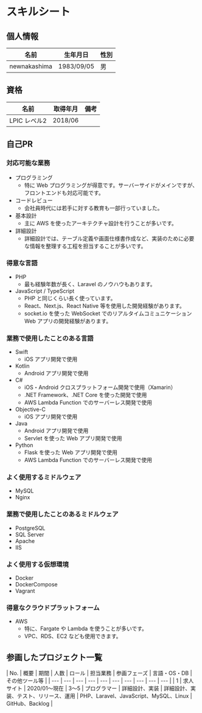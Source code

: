 # スキルシート

## 個人情報
| 名前 | 生年月日 | 性別 |
|---|---|---|
| newnakashima | 1983/09/05 | 男 |

## 資格
| 名前 | 取得年月 | 備考 |
| --- | --- | --- |
| LPIC レベル2 | 2018/06 | |

## 自己PR
### 対応可能な業務
- プログラミング
    - 特に Web プログラミングが得意です。サーバーサイドがメインですが、フロントエンドも対応可能です。
- コードレビュー
    - 会社員時代には若手に対する教育も一部行っていました。
- 基本設計
    - 主に AWS を使ったアーキテクチャ設計を行うことが多いです。
- 詳細設計
    - 詳細設計では、テーブル定義や画面仕様書作成など、実装のために必要な情報を整理する工程を担当することが多いです。

### 得意な言語
- PHP
    - 最も経験年数が長く、Laravel のノウハウもあります。
- JavaScript / TypeScript
    - PHP と同じくらい長く使っています。
    - React、Next.js、React Native 等を使用した開発経験があります。
    - socket.io を使った WebSocket でのリアルタイムコミュニケーション Web アプリの開発経験があります。

### 業務で使用したことのある言語
- Swift
    - iOS アプリ開発で使用
- Kotlin
    - Android アプリ開発で使用
- C#
    - iOS・Android クロスプラットフォーム開発で使用（Xamarin）
    - .NET Framework、.NET Core を使った開発で使用
    - AWS Lambda Function でのサーバーレス開発で使用
- Objective-C
    - iOS アプリ開発で使用
- Java
    - Android アプリ開発で使用
    - Servlet を使った Web アプリ開発で使用
- Python
    - Flask を使った Web アプリ開発で使用
    - AWS Lambda Function でのサーバーレス開発で使用

### よく使用するミドルウェア
- MySQL
- Nginx

### 業務で使用したことのあるミドルウェア
- PostgreSQL
- SQL Server
- Apache
- IIS

### よく使用する仮想環境
- Docker
- DockerCompose
- Vagrant

### 得意なクラウドプラットフォーム
- AWS
    - 特に、Fargate や Lambda を使うことが多いです。
    - VPC、RDS、EC2 なども使用できます。


## 参画したプロジェクト一覧

| No. | 概要 | 期間 | 人数 | ロール | 担当業務 | 参画フェーズ | 言語・OS・DB | その他ツール等 |
| --- | --- | --- | --- | --- | --- | --- | --- | --- | --- |
| 1 | 求人サイト | 2020/01〜現在 | 3〜5 | プログラマー | 詳細設計、実装 | 詳細設計、実装、テスト、リリース、運用 | PHP、Laravel、JavaScript、MySQL、Linux | GitHub、Backlog |

